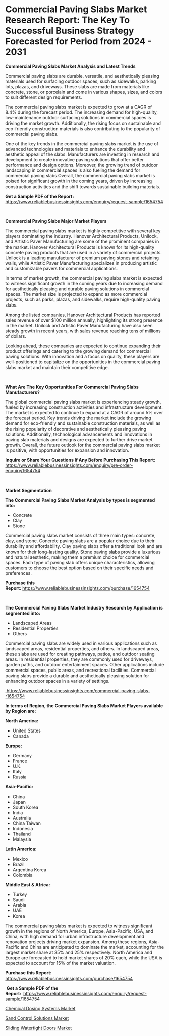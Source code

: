 <p><h1>Commercial Paving Slabs Market Research Report: The Key To Successful Business Strategy Forecasted for Period from 2024 - 2031</h1></p><p><strong>Commercial Paving Slabs Market Analysis and Latest Trends</strong></p>
<p><p>Commercial paving slabs are durable, versatile, and aesthetically pleasing materials used for surfacing outdoor spaces, such as sidewalks, parking lots, plazas, and driveways. These slabs are made from materials like concrete, stone, or porcelain and come in various shapes, sizes, and colors to suit different design requirements.</p><p>The commercial paving slabs market is expected to grow at a CAGR of 8.4% during the forecast period. The increasing demand for high-quality, low-maintenance outdoor surfacing solutions in commercial spaces is driving the market growth. Additionally, the rising focus on sustainable and eco-friendly construction materials is also contributing to the popularity of commercial paving slabs.</p><p>One of the key trends in the commercial paving slabs market is the use of advanced technologies and materials to enhance the durability and aesthetic appeal of the slabs. Manufacturers are investing in research and development to create innovative paving solutions that offer better performance and design options. Moreover, the growing trend of outdoor landscaping in commercial spaces is also fueling the demand for commercial paving slabs.Overall, the commercial paving slabs market is poised for significant growth in the coming years, driven by increasing construction activities and the shift towards sustainable building materials.</p></p>
<p><strong>Get a Sample PDF of the Report:&nbsp;</strong> <a href="https://www.reliablebusinessinsights.com/enquiry/request-sample/1654754">https://www.reliablebusinessinsights.com/enquiry/request-sample/1654754</a></p>
<p>&nbsp;</p>
<p><strong>Commercial Paving Slabs Major Market Players</strong></p>
<p><p>The commercial paving slabs market is highly competitive with several key players dominating the industry. Hanover Architectural Products, Unilock, and Artistic Paver Manufacturing are some of the prominent companies in the market. Hanover Architectural Products is known for its high-quality concrete paving products that are used in a variety of commercial projects. Unilock is a leading manufacturer of premium paving stones and retaining walls, while Artistic Paver Manufacturing specializes in producing artistic and customizable pavers for commercial applications.</p><p>In terms of market growth, the commercial paving slabs market is expected to witness significant growth in the coming years due to increasing demand for aesthetically pleasing and durable paving solutions in commercial spaces. The market size is projected to expand as more commercial projects, such as parks, plazas, and sidewalks, require high-quality paving slabs.</p><p>Among the listed companies, Hanover Architectural Products has reported sales revenue of over $100 million annually, highlighting its strong presence in the market. Unilock and Artistic Paver Manufacturing have also seen steady growth in recent years, with sales revenue reaching tens of millions of dollars.</p><p>Looking ahead, these companies are expected to continue expanding their product offerings and catering to the growing demand for commercial paving solutions. With innovation and a focus on quality, these players are well-positioned to capitalize on the opportunities in the commercial paving slabs market and maintain their competitive edge.</p></p>
<p>&nbsp;</p>
<p><strong>What Are The Key Opportunities For Commercial Paving Slabs Manufacturers?</strong></p>
<p><p>The global commercial paving slabs market is experiencing steady growth, fueled by increasing construction activities and infrastructure development. The market is expected to continue to expand at a CAGR of around 5% over the forecast period. Key trends driving the market include the growing demand for eco-friendly and sustainable construction materials, as well as the rising popularity of decorative and aesthetically pleasing paving solutions. Additionally, technological advancements and innovations in paving slab materials and designs are expected to further drive market growth. Overall, the future outlook for the commercial paving slabs market is positive, with opportunities for expansion and innovation.</p></p>
<p><strong>Inquire or Share Your Questions If Any Before Purchasing This Report:</strong> <a href="https://www.reliablebusinessinsights.com/enquiry/pre-order-enquiry/1654754">https://www.reliablebusinessinsights.com/enquiry/pre-order-enquiry/1654754</a></p>
<p>&nbsp;</p>
<p><strong>Market Segmentation</strong></p>
<p><strong>The Commercial Paving Slabs Market Analysis by types is segmented into:</strong></p>
<p><ul><li>Concrete</li><li>Clay</li><li>Stone</li></ul></p>
<p><p>Commercial paving slabs market consists of three main types: concrete, clay, and stone. Concrete paving slabs are a popular choice due to their durability and affordability. Clay paving slabs offer a traditional look and are known for their long-lasting quality. Stone paving slabs provide a luxurious and natural aesthetic, making them a premium choice for commercial spaces. Each type of paving slab offers unique characteristics, allowing customers to choose the best option based on their specific needs and preferences.</p></p>
<p><strong>Purchase this Report:&nbsp;</strong><a href="https://www.reliablebusinessinsights.com/purchase/1654754">https://www.reliablebusinessinsights.com/purchase/1654754</a></p>
<p>&nbsp;</p>
<p><strong>The Commercial Paving Slabs Market Industry Research by Application is segmented into:</strong></p>
<p><ul><li>Landscaped Areas</li><li>Residential Properties</li><li>Others</li></ul></p>
<p><p>Commercial paving slabs are widely used in various applications such as landscaped areas, residential properties, and others. In landscaped areas, these slabs are used for creating pathways, patios, and outdoor seating areas. In residential properties, they are commonly used for driveways, garden paths, and outdoor entertainment spaces. Other applications include commercial spaces, public areas, and recreational facilities. Commercial paving slabs provide a durable and aesthetically pleasing solution for enhancing outdoor spaces in a variety of settings.</p></p>
<p><a href="https://www.reliablebusinessinsights.com/commercial-paving-slabs-r1654754">&nbsp;https://www.reliablebusinessinsights.com/commercial-paving-slabs-r1654754</a></p>
<p><strong>In terms of Region, the Commercial Paving Slabs Market Players available by Region are:</strong></p>
<p>
    <p> <strong> North America: </strong>
        <ul>
            <li>United States</li>
            <li>Canada</li>
        </ul>
        </p> 
    <p> <strong> Europe: </strong>
        <ul>
            <li>Germany</li>
            <li>France</li>
            <li>U.K.</li>
            <li>Italy</li>
            <li>Russia</li>
        </ul>
        </p> 
    <p> <strong> Asia-Pacific: </strong>
        <ul>
            <li>China</li>
            <li>Japan</li>
            <li>South Korea</li>
            <li>India</li>
            <li>Australia</li>
            <li>China Taiwan</li>
            <li>Indonesia</li>
            <li>Thailand</li>
            <li>Malaysia</li>
        </ul>
        </p> 
    <p> <strong> Latin America: </strong>
        <ul>
            <li>Mexico</li>
            <li>Brazil</li>
            <li>Argentina Korea</li>
            <li>Colombia</li>
        </ul>
        </p> 
    <p> <strong> Middle East & Africa: </strong>
        <ul>
            <li>Turkey</li>
            <li>Saudi</li>
            <li>Arabia</li>
            <li>UAE</li>
            <li>Korea</li>
        </ul>
    </p>
    </p>
<p><p>The commercial paving slabs market is expected to witness significant growth in the regions of North America, Europe, Asia-Pacific, USA, and China, with high demand for urban infrastructure development and renovation projects driving market expansion. Among these regions, Asia-Pacific and China are anticipated to dominate the market, accounting for the largest market share at 35% and 25% respectively. North America and Europe are forecasted to hold market shares of 20% each, while the USA is expected to account for 15% of the market valuation.</p></p>
<p><strong>Purchase this Report: </strong><a href="https://www.reliablebusinessinsights.com/purchase/1654754">https://www.reliablebusinessinsights.com/purchase/1654754</a></p>
<p>&nbsp;<strong>Get a Sample PDF of the Report:&nbsp;&nbsp;</strong><a href="https://www.reliablebusinessinsights.com/enquiry/request-sample/1654754">https://www.reliablebusinessinsights.com/enquiry/request-sample/1654754</a></p>
<p><strong></strong></p>
<p><p><a href="https://medium.com/@albertohickle/global-chemical-dosing-systems-market-exploring-market-share-market-trends-and-future-growth-43b2674b3b10">Chemical Dosing Systems Market</a></p><p><a href="https://medium.com/@joshavis90/sand-control-solutions-market-a-global-and-regional-analysis-focus-on-end-user-product-and-a114c821ab0e">Sand Control Solutions Market</a></p><p><a href="https://medium.com/@electatowne2023/sliding-watertight-doors-market-overview-global-market-trends-and-future-prospects-from-2024-to-12ce7dd765e9?postPublishedType=initial">Sliding Watertight Doors Market</a></p></p>